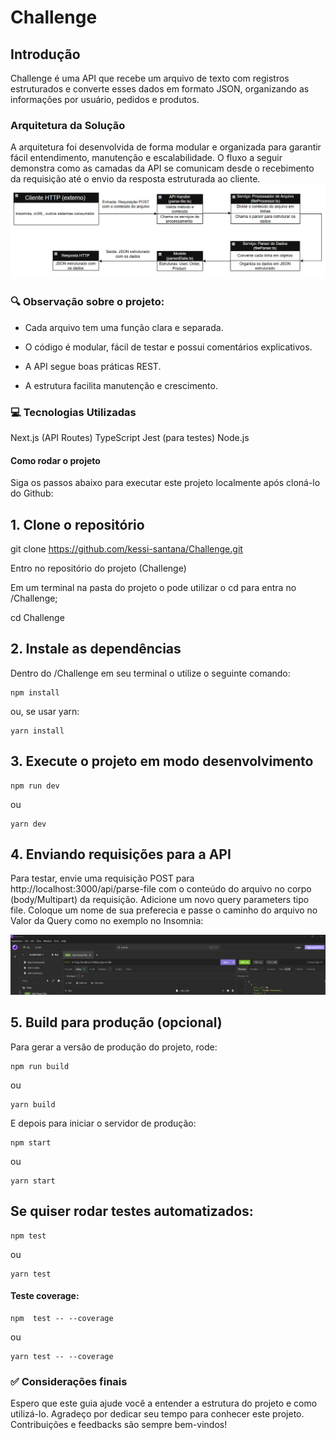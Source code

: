 # Challenge

## Introdução

Challenge é uma API que recebe um arquivo de texto com registros estruturados e converte esses dados em formato JSON, organizando as informações por usuário, pedidos e produtos.


### Arquitetura da Solução
A arquitetura foi desenvolvida de forma modular e organizada para garantir fácil entendimento, manutenção e escalabilidade.
O fluxo a seguir demonstra como as camadas da API se comunicam desde o recebimento da requisição até o envio da resposta estruturada ao cliente.
![Diagram](/docs/images/diagram.png)

### 🔍 Observação sobre o projeto:

* Cada arquivo tem uma função clara e separada.

* O código é modular, fácil de testar e possui comentários explicativos.

* A API segue boas práticas REST.

* A estrutura facilita manutenção e crescimento.


### 💻 Tecnologias Utilizadas

Next.js (API Routes)
TypeScript
Jest (para testes)
Node.js

#### Como rodar o projeto

Siga os passos abaixo para executar este projeto localmente após cloná-lo do Github:

## 1. Clone o repositório

git clone https://github.com/kessi-santana/Challenge.git

Entro no repositório do projeto (Challenge)

Em um terminal na pasta do projeto o pode utilizar o cd para entra no /Challenge;

cd Challenge

## 2. Instale as dependências
Dentro do /Challenge em seu terminal o utilize o seguinte comando: 
```
npm install
```
ou, se usar yarn:
```
yarn install
```


## 3. Execute o projeto em modo desenvolvimento
```
npm run dev
```
ou
```
yarn dev
```
## 4. Enviando requisições para a API
Para testar, envie uma requisição POST para http://localhost:3000/api/parse-file com o conteúdo do arquivo no corpo (body/Multipart) da requisição.
Adicione um novo query parameters tipo file.
Coloque um nome de sua preferecia e passe o caminho do arquivo no Valor da Query como no exemplo no Insomnia:

![PostInsomnia](/docs/images/PostInsomnia.png)

## 5. Build para produção (opcional)
Para gerar a versão de produção do projeto, rode:
```
npm run build
```
ou 
```
yarn build
```

E depois para iniciar o servidor de produção:

```
npm start
```

ou 
```
yarn start
```

## Se quiser rodar testes automatizados:

```
npm test
```

ou
```
yarn test
```
#### Teste coverage:

```
npm  test -- --coverage
```

ou 
```
yarn test -- --coverage
```

### ✅ Considerações finais

Espero que este guia ajude você a entender a estrutura do projeto e como utilizá-lo.
Agradeço por dedicar seu tempo para conhecer este projeto. Contribuições e feedbacks são sempre bem-vindos!